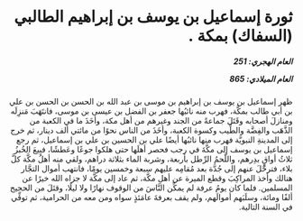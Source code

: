 <h1 dir="rtl">ثورة إسماعيل بن يوسف بن إبراهيم الطالبي (السفاك) بمكة .</h1>

<h5 dir="rtl">العام الهجري:  251

العام الميلادي: 865

</h5>

<p dir="rtl">ظهر إسماعيل بن يوسف بن إبراهيم بن موسى بن عبد الله بن الحسن بن الحسن بن علي بن أبي طالب بمكَّة، فهرب منه نائبُها جعفر بن الفضل بن عيسى بن موسى، فانتَهَبَ مَنزِلَه ومنازلَ أصحابه وقَتَلَ جماعةً من الجند وغيرهم من أهل مكة، وأخَذَ ما في الكعبة من الذَّهَب والفِضَّة والطِّيب وكسوة الكعبة، وأخَذَ من الناس نحوًا من مائتي ألف دينار، ثم خرج إلى المدينةِ النبويَّة فهرب منها نائبُها أيضًا علي بن الحسين بن علي بن إسماعيل، ثم رجع إسماعيل بن يوسف إلى مكَّةَ في رجب فحصر أهلَها حتى هلكوا جوعًا وعَطشًا، فبِيعَ الخُبزُ ثلاثُ أواقٍ بدِرهم، واللَّحمُ الرِّطل بأربعة، وشربة الماء بثلاثة دراهم، ولقي منه أهلُ مكَّة كلَّ بلاء، فترحَّلَ عنهم إلى جُدَّة بعد مُقامِه عليهم سبعة وخمسين يومًا، فانتهب أموال التجَّار هنالك وأخذ المراكِبَ وقطع الميرة عن أهلِ مكَّة، ثم عاد إلى مكَّة لا جزاه الله خيرًا عن المسلمين. فلما كان يومُ عرفة لم يمكِّن النَّاسَ من الوقوف نهارًا ولا ليلًا، وقتَلَ من الحجيج ألفًا ومائة، وسلَبَهم أموالَهم، ولم يقف بعرفةَ عامَئذٍ سواه ومن معه من الحرامية، ثم توفِّي في السنة التالية.</p></br>
